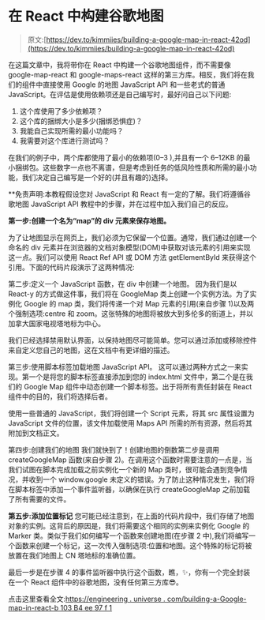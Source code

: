 # 在 React 中构建谷歌地图

> 原文:[https://dev.to/kimmiies/building-a-google-map-in-react-42od](https://dev.to/kimmiies/building-a-google-map-in-react-42od)

在这篇文章中，我将带你在 React 中构建一个谷歌地图组件，而不需要像 google-map-react 和 google-maps-react 这样的第三方库。相反，我们将在我们的组件中直接使用 Google 的地图 JavaScript API 和一些老式的普通 JavaScript。在评估是使用依赖项还是自己编写时，最好问自己以下问题:

1.  这个库使用了多少依赖项？
2.  这个库的捆绑大小是多少(捆绑恐惧症)？
3.  我能自己实现所需的最小功能吗？
4.  我需要对这个库进行测试吗？

在我们的例子中，两个库都使用了最小的依赖项(0–3 ),并且有一个 6–12KB 的最小捆绑包。这些数字一点也不离谱，但是考虑到任务的低风险性质和所需的最小功能，我们决定自己编写是一个好的(并且有趣的)选择。

**免责声明:本教程假设您对 JavaScript 和 React 有一定的了解。我们将遵循谷歌地图 JavaScript API 教程中的步骤，并在过程中加入我们自己的反应。

**第一步:创建一个名为“map”的 div 元素来保存地图。**

为了让地图显示在网页上，我们必须为它保留一个位置。通常，我们通过创建一个命名的 div 元素并在浏览器的文档对象模型(DOM)中获取对该元素的引用来实现这一点。我们可以使用 React Ref API 或 DOM 方法 getElementById 来获得这个引用。下面的代码片段演示了这两种情况:

第二步:定义一个 JavaScript 函数，在 div 中创建一个地图。
因为我们是以 React-y 的方式做这件事，我们将在 GoogleMap 类上创建一个实例方法。为了实例化 Google 的 map 类，我们将传递一个对 Map 元素的引用(来自步骤 1)以及两个强制选项:centre 和 zoom。这张特殊的地图将被放大到多伦多的街道上，并以加拿大国家电视塔地标为中心。

我们已经选择禁用默认界面，以保持地图尽可能简单。您可以通过添加或移除控件来自定义您自己的地图，这在文档中有更详细的描述。

第三步:使用脚本标签加载地图 JavaScript API。
这可以通过两种方式之一来实现。第一个是将您的脚本标签直接添加到您的 index.html 文件中，第二个是在我们的 Google Map 组件中动态创建一个脚本标签。出于将所有责任封装在 React 组件中的目的，我们将选择后者。

使用一些普通的 JavaScript，我们将创建一个 Script 元素，将其 src 属性设置为 JavaScript 文件的位置，该文件加载使用 Maps API 所需的所有资源，然后将其附加到文档正文。

第四步:创建我们的地图
我们就快到了！创建地图的倒数第二步是调用 createGoogleMap 函数(来自步骤 2)。在调用这个函数时需要注意的一点是，当我们试图在脚本完成加载之前实例化一个新的 Map 类时，很可能会遇到竞争情况，并收到一个 window.google 未定义的错误。为了防止这种情况发生，我们将在脚本标签中添加一个事件监听器，以确保在执行 createGoogleMap 之前加载了所有需要的文件。

**第五步:添加位置标记**
您可能已经注意到，在上面的代码片段中，我们存储了地图对象的实例。这背后的原因是，我们将需要这个相同的实例来实例化 Google 的 Marker 类。类似于我们如何编写一个函数来创建地图(在步骤 2 中),我们将编写一个函数来创建一个标记，这一次传入强制选项:位置和地图。这个特殊的标记将被放置在我们地图上 CN 塔地标的准确位置。

最后一步是在步骤 4 的事件监听器中执行这个函数，瞧，✨，你有一个完全封装在一个 React 组件中的谷歌地图，没有任何第三方库😎。

点击这里查看全文:[https://engineering . universe . com/building-a-Google-map-in-react-b 103 B4 ee 97 f 1](https://engineering.universe.com/building-a-google-map-in-react-b103b4ee97f1)